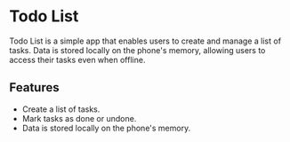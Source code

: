# Todo List

Todo List is a simple app that enables users to create and manage a list of tasks. Data is stored locally on the phone's memory, allowing users to access their tasks even when offline.

## Features
- Create a list of tasks.
- Mark tasks as done or undone.
- Data is stored locally on the phone's memory.
